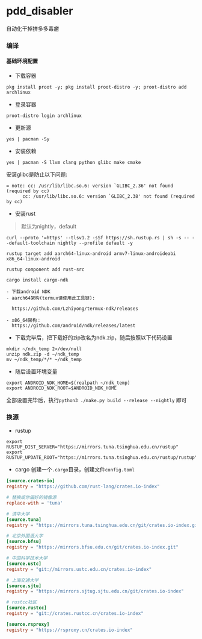# pdd_disabler
自动化干掉拼多多毒瘤
### 编译
#### 基础环境配置
- 下载容器
```shell
pkg install proot -y; pkg install proot-distro -y; proot-distro add archlinux
```

- 登录容器

```shell
proot-distro login archlinux
```

- 更新源

```shell
yes | pacman -Sy
```

- 安装依赖
```shell
yes | pacman -S llvm clang python glibc make cmake
```
安装glibc是防止以下问题:
```
= note: cc: /usr/lib/libc.so.6: version `GLIBC_2.36' not found (required by cc)
      cc: /usr/lib/libc.so.6: version `GLIBC_2.38' not found (required by cc)
```
- 安装rust
> 默认为nightly，default
```shell
curl --proto '=https' --tlsv1.2 -sSf https://sh.rustup.rs | sh -s -- --default-toolchain nightly --profile default -y

rustup target add aarch64-linux-android armv7-linux-androideabi x86_64-linux-android

rustup component add rust-src

cargo install cargo-ndk
```
```
- 下载android NDK
- aarch64架构(termux请使用此工具链):

  https://github.com/Lzhiyong/termux-ndk/releases

- x86_64架构：
  https://github.com/android/ndk/releases/latest
```
- 下载完毕后，把下载好的zip改名为ndk.zip，随后按照以下代码设置
```shell
mkdir ~/ndk_temp 2>/dev/null
unzip ndk.zip -d ~/ndk_temp
mv ~/ndk_temp/*/* ~/ndk_temp
```
- 随后设置环境变量
```shell
export ANDROID_NDK_HOME=$(realpath ~/ndk_temp)
export ANDROID_NDK_ROOT=$ANDROID_NDK_HOME
```
全部设置完毕后，执行`python3 ./make.py build --release --nightly` 即可


### 换源
- rustup
```shell
export RUSTUP_DIST_SERVER="https://mirrors.tuna.tsinghua.edu.cn/rustup"
export RUSTUP_UPDATE_ROOT="https://mirrors.tuna.tsinghua.edu.cn/rustup/rustup"
```

- cargo
创建一个`.cargo`目录，创建文件`config.toml`
```toml
[source.crates-io]
registry = "https://github.com/rust-lang/crates.io-index"

# 替换成你偏好的镜像源
replace-with = 'tuna'

# 清华大学
[source.tuna]
registry = "https://mirrors.tuna.tsinghua.edu.cn/git/crates.io-index.git"

# 北京外国语大学
[source.bfsu]
registry = "https://mirrors.bfsu.edu.cn/git/crates.io-index.git"

# 中国科学技术大学
[source.ustc]
registry = "git://mirrors.ustc.edu.cn/crates.io-index"

# 上海交通大学
[source.sjtu]
registry = "https://mirrors.sjtug.sjtu.edu.cn/git/crates.io-index"

# rustcc社区
[source.rustcc]
registry = "git://crates.rustcc.cn/crates.io-index"

[source.rsproxy]
registry = "https://rsproxy.cn/crates.io-index"
```
